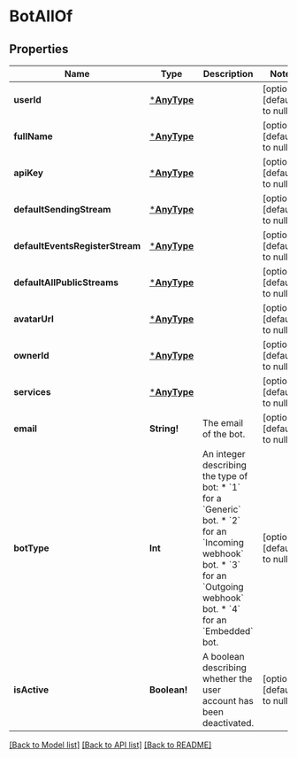 # BotAllOf

## Properties
Name | Type | Description | Notes
------------ | ------------- | ------------- | -------------
**userId** | [***AnyType**](.md) |  | [optional] [default to null]
**fullName** | [***AnyType**](.md) |  | [optional] [default to null]
**apiKey** | [***AnyType**](.md) |  | [optional] [default to null]
**defaultSendingStream** | [***AnyType**](.md) |  | [optional] [default to null]
**defaultEventsRegisterStream** | [***AnyType**](.md) |  | [optional] [default to null]
**defaultAllPublicStreams** | [***AnyType**](.md) |  | [optional] [default to null]
**avatarUrl** | [***AnyType**](.md) |  | [optional] [default to null]
**ownerId** | [***AnyType**](.md) |  | [optional] [default to null]
**services** | [***AnyType**](.md) |  | [optional] [default to null]
**email** | **String!** | The email of the bot.  | [optional] [default to null]
**botType** | **Int** | An integer describing the type of bot: * &#x60;1&#x60; for a &#x60;Generic&#x60; bot. * &#x60;2&#x60; for an &#x60;Incoming webhook&#x60; bot. * &#x60;3&#x60; for an &#x60;Outgoing webhook&#x60; bot. * &#x60;4&#x60; for an &#x60;Embedded&#x60; bot.  | [optional] [default to null]
**isActive** | **Boolean!** | A boolean describing whether the user account has been deactivated.  | [optional] [default to null]

[[Back to Model list]](../README.md#documentation-for-models) [[Back to API list]](../README.md#documentation-for-api-endpoints) [[Back to README]](../README.md)


